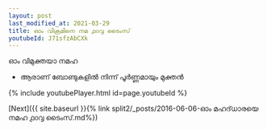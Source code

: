 ```yaml
---
layout: post
last_modified_at: 2021-03-29
title: ഓം വിക്രമിനെ നമ ൧൦൮ ടൈംസ്
youtubeId: J71sfzAbCXk
---
```

 
 
 ഓം വിമുക്തയാ നമഹ 
 
 -  ആരാണ് ബോണ്ടുകളിൽ നിന്ന് പൂർണ്ണമായും മുക്തൻ 
 
  
 
  
 
 
 
 
 
 


{% include youtubePlayer.html id=page.youtubeId %}
 
[Next]({{ site.baseurl }}{% link  split2/_posts/2016-06-06-ഓം മഹദ്‌ധാരയെ നമഹ ൧൦൮ ടൈംസ്.md%})
 
